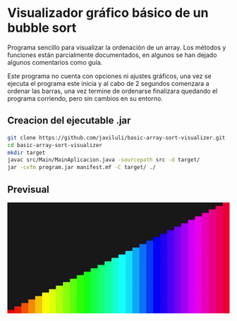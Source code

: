 # Visualizador gráfico básico de un bubble sort

Programa sencillo para visualizar la ordenación de un array. Los métodos y funciones están parcialmente documentados, en algunos se han dejado algunos comentarios como guía.

Este programa no cuenta con opciones ni ajustes gráficos, una vez se ejecuta el programa este inicia y al cabo de 2 segundos comenzara a ordenar las barras, una vez termine de ordenarse finalizara quedando el programa corriendo, pero sin cambios en su entorno.

## Creacion del ejecutable .jar

```bash
git clone https://github.com/javiluli/basic-array-sort-visualizer.git
cd basic-array-sort-visualizer
mkdir target
javac src/Main/MainAplicacion.java -sourcepath src -d target/
jar -cvfm program.jar manifest.mf -C target/ ./
```

## Previsual

![Video](resources/video.gif)
